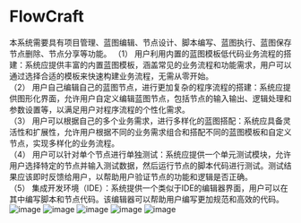 # FlowCraft
本系统需要具有项目管理、蓝图编辑、节点设计、脚本编写、蓝图执行、蓝图保存节点删除、节点分享等功能。
（1） 用户利用内置的蓝图模板低代码业务流程的搭建：系统应提供丰富的内置蓝图模板，涵盖常见的业务流程和功能需求，用户可以通过选择合适的模板来快速构建业务流程，无需从零开始。<br>
（2） 用户自己编辑自己的蓝图节点，进行更加复杂的程序流程的搭建：系统应提供图形化界面，允许用户自定义编辑蓝图节点，包括节点的输入输出、逻辑处理和参数设置等，以满足用户对程序流程的个性化需求。<br>
（3） 用户可以根据自己的多个业务需求，进行多样化的蓝图搭配：系统应具备灵活性和扩展性，允许用户根据不同的业务需求组合和搭配不同的蓝图模板和自定义节点，实现多样化的业务流程。<br>
（4） 用户可以针对单个节点进行单独测试：系统应提供一个单元测试模块，允许用户选择特定的节点并输入测试数据，然后运行节点的脚本代码进行测试。测试结果应该即时反馈给用户，以帮助用户验证节点的功能和逻辑是否正确。<br>
（5） 集成开发环境（IDE）：系统提供一个类似于IDE的编辑器界面，用户可以在其中编写脚本和节点代码。该编辑器可以帮助用户编写更加规范和高效的代码。<br>
![image](https://github.com/CinXiao/FLowCraft/assets/54227677/c0d7b548-6d55-4134-9f0e-04b26596eaf1)
![image](https://github.com/CinXiao/FLowCraft/assets/54227677/ec2a8e22-db36-4259-ab5a-fbe393ea67bb)
![image](https://github.com/CinXiao/FLowCraft/assets/54227677/be850f71-7aa9-4502-9f13-042dbbf7e53d)
![image](https://github.com/CinXiao/FLowCraft/assets/54227677/d662e3bb-6880-49a8-a45b-32d3b84bcf94)
![image](https://github.com/CinXiao/FLowCraft/assets/54227677/24a03caa-e6ce-4bf2-a116-63665b515a2d)


